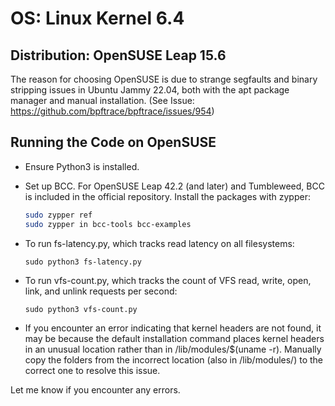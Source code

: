 # OS: Linux Kernel 6.4

## Distribution: OpenSUSE Leap 15.6

The reason for choosing OpenSUSE is due to strange segfaults and binary stripping issues in Ubuntu Jammy 22.04, both with the apt package manager and manual installation. (See Issue: https://github.com/bpftrace/bpftrace/issues/954)

## Running the Code on OpenSUSE

- Ensure Python3 is installed.
- Set up BCC. For OpenSUSE Leap 42.2 (and later) and Tumbleweed, BCC is included in the official repository. Install the packages with zypper:
  ```sh
  sudo zypper ref
  sudo zypper in bcc-tools bcc-examples
  ```
  
- To run fs-latency.py, which tracks read latency on all filesystems:
  ```
  sudo python3 fs-latency.py
  ```
- To run vfs-count.py, which tracks the count of VFS read, write, open, link, and unlink requests per second:
  ```
  sudo python3 vfs-count.py
  ```
- If you encounter an error indicating that kernel headers are not found, it may be because the default installation command places kernel headers in an unusual location rather than in /lib/modules/$(uname -r). Manually copy the folders from the incorrect location (also in /lib/modules/) to the correct one to resolve this issue.

Let me know if you encounter any errors.
